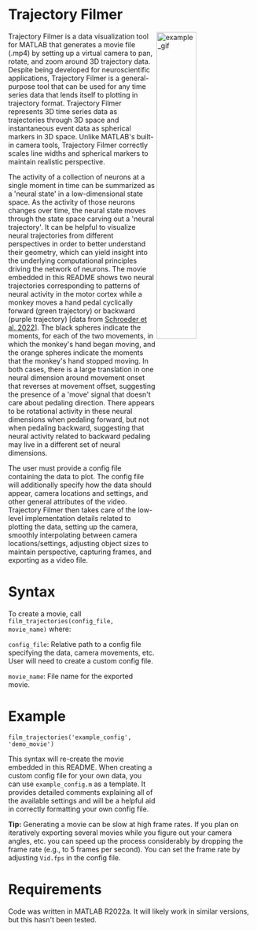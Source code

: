 # Trajectory Filmer
<img align="right" src="demo_movie_for_readme.gif" alt="example_gif" width="40%"/>
<p>Trajectory Filmer is a data visualization tool for MATLAB that generates a movie file (.mp4) by setting up a virtual camera to pan, rotate, and zoom around 3D trajectory data. Despite being developed for neuroscientific applications, Trajectory Filmer is a general-purpose tool that can be used for any time series data that lends itself to plotting in trajectory format. Trajectory Filmer represents 3D time series data as trajectories through 3D space and instantaneous event data as spherical markers in 3D space. Unlike MATLAB's built-in camera tools, Trajectory Filmer correctly scales line widths and spherical markers to maintain realistic perspective.</p>

<p>The activity of a collection of neurons at a single moment in time can be summarized as a 'neural state' in a low-dimensional state space. As the activity of those neurons changes over time, the neural state moves through the state space carving out a 'neural trajectory'. It can be helpful to visualize neural trajectories from different perspectives in order to better understand their geometry, which can yield insight into the underlying computational principles driving the network of neurons. The movie embedded in this README shows two neural trajectories corresponding to patterns of neural activity in the motor cortex while a monkey moves a hand pedal cyclically forward (green trajectory) or backward (purple trajectory) [data from <a href="https://www.jneurosci.org/content/42/2/220.abstract">Schroeder et al. 2022</a>]. The black spheres indicate the moments, for each of the two movements, in which the monkey's hand began moving, and the orange spheres indicate the moments that the monkey's hand stopped moving. In both cases, there is a large translation in one neural dimension around movement onset that reverses at movement offset, suggesting the presence of a 'move' signal that doesn't care about pedaling direction. There appears to be rotational activity in these neural dimensions when pedaling forward, but not when pedaling backward, suggesting that neural activity related to backward pedaling may live in a different set of neural dimensions.</p>

<p>The user must provide a config file containing the data to plot. The config file will additionally specify how the data should appear, camera locations and settings, and other general attributes of the video. Trajectory Filmer then takes care of the low-level implementation details related to plotting the data, setting up the camera, smoothly interpolating between camera locations/settings, adjusting object sizes to maintain perspective, capturing frames, and exporting as a video file.</p>

# Syntax

To create a movie, call `film_trajectories(config_file, movie_name)` where:

`config_file`: Relative path to a config file specifying the data, camera movements, etc. User will need to create a custom config file.

`movie_name`: File name for the exported movie.

# Example

`film_trajectories('example_config', 'demo_movie')`

This syntax will re-create the movie embedded in this README. When creating a custom config file for your own data, you can use `example_config.m` as a template. It provides detailed comments explaining all of the available settings and will be a helpful aid in correctly formatting your own config file.

**Tip:** Generating a movie can be slow at high frame rates. If you plan on iteratively exporting several movies while you figure out your camera angles, etc. you can speed up the process considerably by dropping the frame rate (e.g., to 5 frames per second). You can set the frame rate by adjusting `Vid.fps` in the config file.

# Requirements

Code was written in MATLAB R2022a. It will likely work in similar versions, but this hasn't been tested.
